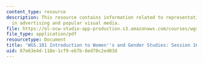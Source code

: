 ```yaml
---
content_type: resource
description: This resource contains information related to representation of gender
  in advertising and popular visual media.
file: https://ol-ocw-studio-app-production.s3.amazonaws.com/courses/wgs-101-introduction-to-womens-and-gender-studies-fall-2014/87e63e4d118e1cf9eb7b8ed70c2ed03d_MITWGS_101F14_Sess16.pdf
file_type: application/pdf
resourcetype: Document
title: 'WGS.101 Introduction to Women''s and Gender Studies: Session 16 Lecture Outline'
uid: 87e63e4d-118e-1cf9-eb7b-8ed70c2ed03d
---
```


